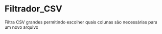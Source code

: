 # Filtrador_CSV
Filtra CSV grandes permitindo escolher quais colunas são necessárias para um novo arquivo
